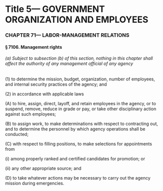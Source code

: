 
# Title 5— GOVERNMENT ORGANIZATION AND EMPLOYEES
### CHAPTER 71— LABOR-MANAGEMENT RELATIONS
#### § 7106. Management rights
###### (a) Subject to subsection (b) of this section, nothing in this chapter shall affect the authority of any management official of any agency

(1) to determine the mission, budget, organization, number of employees, and internal security practices of the agency; and

(2) in accordance with applicable laws

(A) to hire, assign, direct, layoff, and retain employees in the agency, or to suspend, remove, reduce in grade or pay, or take other disciplinary action against such employees;

(B) to assign work, to make determinations with respect to contracting out, and to determine the personnel by which agency operations shall be conducted;

(C) with respect to filling positions, to make selections for appointments from

(i) among properly ranked and certified candidates for promotion; or

(ii) any other appropriate source; and

(D) to take whatever actions may be necessary to carry out the agency mission during emergencies.
